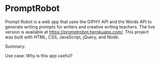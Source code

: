 # PromptRobot
Prompt Robot is a web app that uses the GIPHY API and the Words API to generate writing prompts for writers and creative writing teachers. The live version is available at https://promptrobot.herokuapp.com/. This project was built with HTML, CSS, JavaScript, jQuery, and Node.

Summary: 

Use case:
Why is this app useful?

